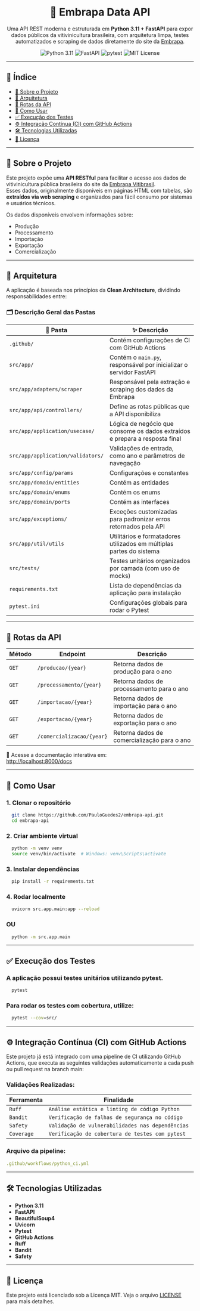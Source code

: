 <h1 align="center">🍇 Embrapa Data API</h1>
<p align="center">
  Uma API REST moderna e estruturada em <strong>Python 3.11 + FastAPI</strong> para expor dados públicos da vitivinicultura brasileira, com arquitetura limpa, testes automatizados e scraping de dados diretamente do site da <a href="http://vitibrasil.cnpuv.embrapa.br/">Embrapa</a>.
</p>

<p align="center">
  <img src="https://img.shields.io/badge/python-3.11-blue.svg" alt="Python 3.11">
  <img src="https://img.shields.io/badge/framework-FastAPI-009688?logo=fastapi" alt="FastAPI">
  <img src="https://img.shields.io/badge/tests-Pytest-informational" alt="pytest">
  <img src="https://img.shields.io/badge/license-MIT-yellow.svg" alt="MIT License">
</p>

---

## 📌 Índice

- [📝 Sobre o Projeto](#-sobre-o-projeto)
- [🧱 Arquitetura](#-arquitetura)
- [🔗 Rotas da API](#-rotas-da-api)
- [🚀 Como Usar](#-como-usar)
- [✅ Execução dos Testes](#-execução-dos-testes)
- [⚙️ Integração Contínua (CI) com GitHub Actions](#️-integração-contínua-ci-com-github-actions)
- [🛠 Tecnologias Utilizadas](#-tecnologias-utilizadas)
- [📜 Licença](#-licença)

---

## 📝 Sobre o Projeto

Este projeto expõe uma **API RESTful** para facilitar o acesso aos dados de vitivinicultura pública brasileira do site da [Embrapa Vitibrasil](http://vitibrasil.cnpuv.embrapa.br/).  
Esses dados, originalmente disponíveis em páginas HTML com tabelas, são **extraídos via web scraping** e organizados para fácil consumo por sistemas e usuários técnicos.

Os dados disponíveis envolvem informações sobre:

- Produção
- Processamento
- Importação
- Exportação
- Comercialização

---

## 🧱 Arquitetura

A aplicação é baseada nos princípios da **Clean Architecture**, dividindo responsabilidades entre:


### 🗂️ Descrição Geral das Pastas

| 📁 Pasta                          | ✨ Descrição                                                                 |
|-----------------------------------|-----------------------------------------------------------------------------|
| `.github/`                        | Contém configurações de CI com GitHub Actions                               |
| `src/app/`                        | Contém o `main.py`, responsável por inicializar o servidor FastAPI          |
| `src/app/adapters/scraper`        | Responsável pela extração e scraping dos dados da Embrapa                   |
| `src/app/api/controllers/`        | Define as rotas públicas que a API disponibiliza                            |
| `src/app/application/usecase/`    | Lógica de negócio que consome os dados extraídos e prepara a resposta final |
| `src/app/application/validators/` | Validações de entrada, como ano e parâmetros de navegação                   |
| `src/app/config/params`           | Configurações e constantes                                                  |
| `src/app/domain/entities`         | Contém as entidades                                                         |
| `src/app/domain/enums`            | Contém os enums                                                             |
| `src/app/domain/ports`            | Contém as interfaces                                                        |
| `src/app/exceptions/`             | Exceções customizadas para padronizar erros retornados pela API             |
| `src/app/util/utils`              | Utilitários e formatadores utilizados em múltiplas partes do sistema        |
| `src/tests/`                      | Testes unitários organizados por camada (com uso de mocks)                  |
| `requirements.txt`                | Lista de dependências da aplicação para instalação                          |
| `pytest.ini`                      | Configurações globais para rodar o Pytest                                   |
---




## 🔗 Rotas da API

| Método | Endpoint                 | Descrição                                   |
|--------|--------------------------|---------------------------------------------|
| `GET`  | `/producao/{year}`       | Retorna dados de produção para o ano        |
| `GET`  | `/processamento/{year}`  | Retorna dados de processamento para o ano   |
| `GET`  | `/importacao/{year}`     | Retorna dados de importação para o ano      |
| `GET`  | `/exportacao/{year}`     | Retorna dados de exportação para o ano      |
| `GET`  | `/comercializacao/{year}` | Retorna dados de comercialização para o ano |

📘 Acesse a documentação interativa em:  
[http://localhost:8000/docs](http://localhost:8000/docs)

---

## 🚀 Como Usar

### 1. Clonar o repositório

```bash
  git clone https://github.com/PauloGuedes2/embrapa-api.git
  cd embrapa-api
```

### 2. Criar ambiente virtual

```bash
  python -m venv venv
  source venv/bin/activate  # Windows: venv\Scripts\activate
```

### 3. Instalar dependências

```bash
  pip install -r requirements.txt
```

### 4. Rodar localmente
```bash
  uvicorn src.app.main:app --reload
```
### OU
```bash
  python -m src.app.main
```

---
## ✅ Execução dos Testes

### A aplicação possui testes unitários utilizando pytest.
```bash
  pytest
```

### Para rodar os testes com cobertura, utilize:
```bash
  pytest --cov=src/
```
---

## ⚙️ Integração Contínua (CI) com GitHub Actions

Este projeto já está integrado com uma pipeline de CI utilizando GitHub Actions, que executa as seguintes validações automaticamente a cada push ou pull request na branch main:

### Validações Realizadas:

| Ferramenta | Finalidade                                       |
|--------|--------------------------------------------------|
| `Ruff`  | `Análise estática e linting de código Python`    |
| `Bandit`  | `Verificação de falhas de segurança no código`   |
| `Safety`  | `Validação de vulnerabilidades nas dependências` |
| `Coverage`  | `Verificação de cobertura de testes com pytest`  |

### Arquivo da pipeline:

```yaml
.github/workflows/python_ci.yml
```
---
## 🛠 Tecnologias Utilizadas
- **Python 3.11**
- **FastAPI**
- **BeautifulSoup4**
- **Uvicorn**
- **Pytest**
- **GitHub Actions**
- **Ruff**
- **Bandit**
- **Safety**

---
## 📜 Licença
Este projeto está licenciado sob a Licença MIT. Veja o arquivo [LICENSE](LICENSE) para mais detalhes.
